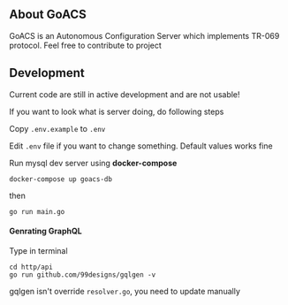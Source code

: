 ## About GoACS
GoACS is an Autonomous Configuration Server which implements TR-069 protocol.
Feel free to contribute to project

## Development
Current code are still in active development and are not usable!

If you want to look what is server doing, do following steps 

Copy `.env.example` to `.env`

Edit `.env` file if you want to change something. Default values works fine

Run mysql dev server using **docker-compose**

`docker-compose up goacs-db`

then

`go run main.go`


#### Genrating GraphQL 
Type in terminal

```
cd http/api
go run github.com/99designs/gqlgen -v
```

gqlgen isn't override `resolver.go`, you need to update manually 